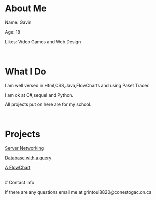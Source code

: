 # About Me
<p>Name: Gavin</p>
<p>Age: 18</p>
<p>Likes: Video Games and Web Design</p>
<br>

# What I Do
<p> I am well versed in Html,CSS,Java,FlowCharts and using Paket Tracer.</p>
<p> I am ok at C#,sequel and Python.</P>
<p> All projects put on here are for my school.</p>
<br>

# Projects
<p><a href="A1.pkt" download>Server Networking</a></p>
<p><a href="Assignment 1 DB GR.accdb" download>Database with a query</a></p>
<p><a href="Flow chart 1.pdf" download>A FlowChart</a></p>

<br>
# Contact info
<p>If there are any questions email me at grintoul8820@conestogac.on.ca
